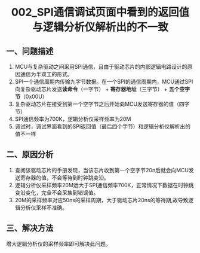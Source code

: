 # <center>002_SPI通信调试页面中看到的返回值与逻辑分析仪解析出的不一致
## 一、问题描述
1. MCU与复杂驱动之间采用SPI通信，且由于驱动芯片的内部逻辑电路设计的原因通信为半双工的形式。
2. SPI一个通信周期内传输九字节数据。在一个SPI的通信周期内，MCU通过SPI向复杂驱动芯片发送**读命令**（一字节） + **寄存器地址**（三字节） + **五个空字节**（0x00U）
3. 复杂驱动芯片在接受到第一个空字节之后开始向MCU发送寄存器的值（四字节）
4. SPI通信频率为700K，逻辑分析仪采样频率为20M
5. 调试时，调试界面看到的SPI返回值（最后四个字节）和逻辑分析仪解析出的值不一样

## 二、原因分析
1. 查阅该驱动芯片的手册发现，当该芯片收到第一个空字节20n后就会向MCU发送寄存器的值，不会等待到时钟跳变沿。
2. 逻辑分析仪采样频率20M远大于SPI通信频率700K，正常情况下数据在时钟跳变沿变化，完全不会采集到错误值。
3. 20M的采样频率对应50ns的采样周期，大于驱动芯片20ns的等待期,故导致逻辑分析仪采样不准确。

## 三、解决方法
增大逻辑分析仪的采样频率即可解决此问题。
